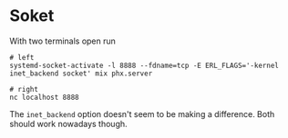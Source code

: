 # Soket

With two terminals open run 

```
# left
systemd-socket-activate -l 8888 --fdname=tcp -E ERL_FLAGS='-kernel inet_backend socket' mix phx.server

# right
nc localhost 8888
```

The `inet_backend` option doesn't seem to be making a difference. Both should work nowadays though.